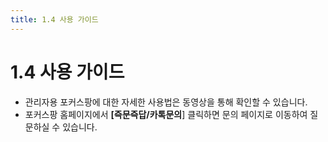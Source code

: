```yaml
---
title: 1.4 사용 가이드
---
```


# 1.4 사용 가이드

- 관리자용 포커스팡에 대한 자세한 사용법은 동영상을 통해 확인할 수 있습니다.
- 포커스팡 홈페이지에서 **[즉문즉답/카톡문의**] 클릭하면 문의 페이지로 이동하여 질문하실 수 있습니다.
